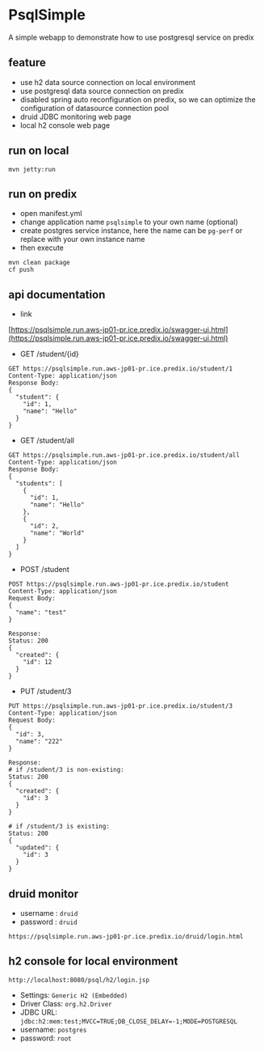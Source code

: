 # PsqlSimple
A simple webapp to demonstrate how to use postgresql service on predix

## feature
- use h2 data source connection on local environment
- use postgresql data source connection on predix
- disabled spring auto reconfiguration on predix, so we can optimize the configuration of datasource connection pool
- druid JDBC monitoring web page
- local h2 console web page

## run on local

```
mvn jetty:run
```

## run on predix
- open manifest.yml 
- change application name `psqlsimple` to your own name (optional)
- create postgres service instance, here the name can be `pg-perf` or replace with your own instance name
- then execute

```
mvn clean package
cf push
```

## api documentation
- link

[https://psqlsimple.run.aws-jp01-pr.ice.predix.io/swagger-ui.html](https://psqlsimple.run.aws-jp01-pr.ice.predix.io/swagger-ui.html)

- GET /student/{id}

```
GET https://psqlsimple.run.aws-jp01-pr.ice.predix.io/student/1
Content-Type: application/json
Response Body:
{
  "student": {
    "id": 1,
    "name": "Hello"
  }
}
```

- GET /student/all

```
GET https://psqlsimple.run.aws-jp01-pr.ice.predix.io/student/all
Content-Type: application/json
Response Body:
{
  "students": [
    {
      "id": 1,
      "name": "Hello"
    },
    {
      "id": 2,
      "name": "World"
    }
  ]
}
```

- POST /student

```
POST https://psqlsimple.run.aws-jp01-pr.ice.predix.io/student
Content-Type: application/json
Request Body:
{
  "name": "test"
}

Response:
Status: 200
{
  "created": {
    "id": 12
  }
}
```

- PUT /student/3

```
PUT https://psqlsimple.run.aws-jp01-pr.ice.predix.io/student/3
Content-Type: application/json
Request Body:
{
  "id": 3,
  "name": "222"
}

Response: 
# if /student/3 is non-existing:
Status: 200
{
  "created": {
    "id": 3
  }
}

# if /student/3 is existing:
Status: 200
{
  "updated": {
    "id": 3
  }
}
```

## druid monitor
- username : `druid`
- password : `druid`

```
https://psqlsimple.run.aws-jp01-pr.ice.predix.io/druid/login.html
```

## h2 console for local environment
```
http://localhost:8080/psql/h2/login.jsp
```
- Settings: `Generic H2 (Embedded)`
- Driver Class: `org.h2.Driver`
- JDBC URL: `jdbc:h2:mem:test;MVCC=TRUE;DB_CLOSE_DELAY=-1;MODE=POSTGRESQL`
- username: `postgres`
- password: `root`

